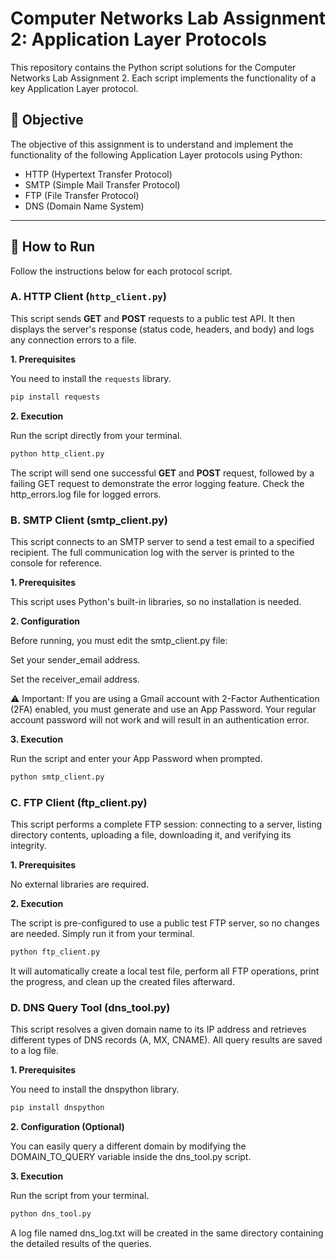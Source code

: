 # Computer Networks Lab Assignment 2: Application Layer Protocols

This repository contains the Python script solutions for the Computer Networks Lab Assignment 2. Each script implements the functionality of a key Application Layer protocol.

## 🎯 Objective

The objective of this assignment is to understand and implement the functionality of the following Application Layer protocols using Python:
* HTTP (Hypertext Transfer Protocol) 
* SMTP (Simple Mail Transfer Protocol) 
* FTP (File Transfer Protocol) 
* DNS (Domain Name System) 

---

## 🚀 How to Run

Follow the instructions below for each protocol script.

### A. HTTP Client (`http_client.py`)

This script sends **GET** and **POST** requests to a public test API. It then displays the server's response (status code, headers, and body) and logs any connection errors to a file. 

**1. Prerequisites**

You need to install the `requests` library.
```bash
pip install requests
```

**2. Execution**

Run the script directly from your terminal.
```bash
python http_client.py
```

The script will send one successful **GET** and **POST** request, followed by a failing GET request to demonstrate the error logging feature. Check the http_errors.log file for logged errors.

### B. SMTP Client (smtp_client.py)

This script connects to an SMTP server to send a test email to a specified recipient. The full communication log with the server is printed to the console for reference. 


**1. Prerequisites**

This script uses Python's built-in libraries, so no installation is needed.

**2. Configuration**

Before running, you must edit the smtp_client.py file:

Set your sender_email address.

Set the receiver_email address.

⚠️ Important: If you are using a Gmail account with 2-Factor Authentication (2FA) enabled, you must generate and use an App Password. Your regular account password will not work and will result in an authentication error.

**3. Execution**

Run the script and enter your App Password when prompted.

```bash
python smtp_client.py
```

### C. FTP Client (ftp_client.py)

This script performs a complete FTP session: connecting to a server, listing directory contents, uploading a file, downloading it, and verifying its integrity. 

**1. Prerequisites**

No external libraries are required.

**2. Execution**

The script is pre-configured to use a public test FTP server, so no changes are needed. Simply run it from your terminal.

```bash
python ftp_client.py
```

It will automatically create a local test file, perform all FTP operations, print the progress, and clean up the created files afterward.

### D. DNS Query Tool (dns_tool.py)
This script resolves a given domain name to its IP address and retrieves different types of DNS records (A, MX, CNAME). All query results are saved to a log file. 


**1. Prerequisites**

You need to install the dnspython library.

```bash
pip install dnspython
```

**2. Configuration (Optional)**

You can easily query a different domain by modifying the DOMAIN_TO_QUERY variable inside the dns_tool.py script.

**3. Execution**

Run the script from your terminal.

```bash
python dns_tool.py
```

A log file named dns_log.txt will be created in the same directory containing the detailed results of the queries.

